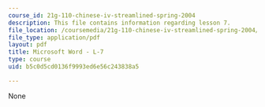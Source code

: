 ```yaml
---
course_id: 21g-110-chinese-iv-streamlined-spring-2004
description: This file contains information regarding lesson 7.
file_location: /coursemedia/21g-110-chinese-iv-streamlined-spring-2004/b5c0d5cd0136f9993ed6e56c243838a5_MIT21G_110S04_Lesson_7.pdf
file_type: application/pdf
layout: pdf
title: Microsoft Word - L-7
type: course
uid: b5c0d5cd0136f9993ed6e56c243838a5

---
```

None